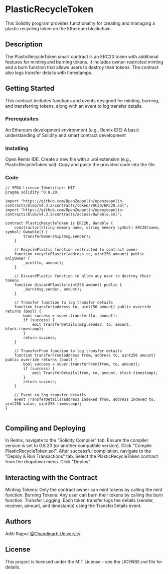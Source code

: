 # PlasticRecycleToken
This Solidity program provides functionality for creating and managing a plastic recycling token on the Ethereum blockchain.

## Description
The PlasticRecycleToken smart contract is an ERC20 token with additional features for minting and burning tokens. It includes owner-restricted minting and a burn function that allows users to destroy their tokens. The contract also logs transfer details with timestamps.

## Getting Started
This contract includes functions and events designed for minting, burning, and transferring tokens, along with an event to log transfer details.

### Prerequisites
An Ethereum development environment (e.g., Remix IDE)
A basic understanding of Solidity and smart contract development
### Installing
Open Remix IDE.
Create a new file with a .sol extension (e.g., PlasticRecycleToken.sol).
Copy and paste the provided code into the file.
### Code
```
// SPDX-License-Identifier: MIT
pragma solidity ^0.8.20;

import "https://github.com/OpenZeppelin/openzeppelin-contracts/blob/v4.3.2/contracts/token/ERC20/ERC20.sol";
import "https://github.com/OpenZeppelin/openzeppelin-contracts/blob/v4.3.2/contracts/access/Ownable.sol";

contract PlasticRecycleToken is ERC20, Ownable {
    constructor(string memory name, string memory symbol) ERC20(name, symbol) Ownable() {
        transferOwnership(msg.sender);
    }

    // RecyclePlastic function restricted to contract owner
    function recyclePlastic(address to, uint256 amount) public onlyOwner {
        _mint(to, amount);
    }

    // DiscardPlastic function to allow any user to destroy their tokens
    function discardPlastic(uint256 amount) public {
        _burn(msg.sender, amount);
    }

    // Transfer function to log transfer details
    function transfer(address to, uint256 amount) public override returns (bool) {
        bool success = super.transfer(to, amount);
        if (success) {
            emit TransferDetails(msg.sender, to, amount, block.timestamp);
        }
        return success;
    }

    // TransferFrom function to log transfer details
    function transferFrom(address from, address to, uint256 amount) public override returns (bool) {
        bool success = super.transferFrom(from, to, amount);
        if (success) {
            emit TransferDetails(from, to, amount, block.timestamp);
        }
        return success;
    }

    // Event to log transfer details
    event TransferDetails(address indexed from, address indexed to, uint256 value, uint256 timestamp);
}


```
## Compiling and Deploying
In Remix, navigate to the "Solidity Compiler" tab.
Ensure the compiler version is set to 0.8.20 (or another compatible version).
Click "Compile PlasticRecycleToken.sol".
After successful compilation, navigate to the "Deploy & Run Transactions" tab.
Select the PlasticRecycleToken contract from the dropdown menu.
Click "Deploy".
## Interacting with the Contract
Minting Tokens: Only the contract owner can mint tokens by calling the mint function.
Burning Tokens: Any user can burn their tokens by calling the burn function.
Transfer Logging: Each token transfer logs the details (sender, receiver, amount, and timestamp) using the TransferDetails event.
## Authors
Aditi Rajput
[@Chandigarh University](https://www.linkedin.com/in/aditi-rajput-b9360720b/)


## License
This project is licensed under the MIT License - see the LICENSE.md file for details.
